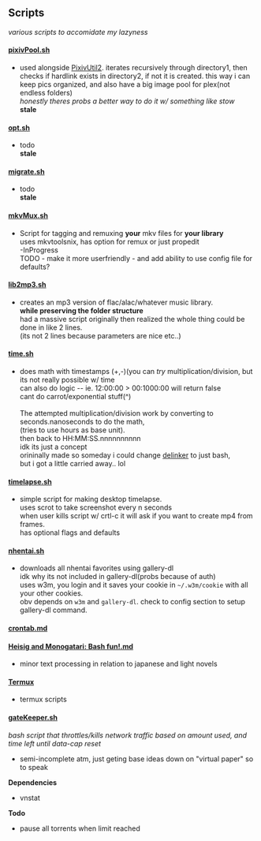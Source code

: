 ## Scripts
_various scripts to accomidate my lazyness_


#### [pixivPool.sh](https://github.com/Colseph/scripts/blob/master/pixivPool.sh)
   * used alongside [PixivUtil2](https://github.com/Nandaka/PixivUtil2 "PixivUtil2"). iterates recursively through directory1,
     then checks if hardlink exists in directory2, if not it is created.
     this way i can keep pics organized, and also have a big image pool for plex(not endless folders)
     <br>_honestly theres probs a better way to do it w/ something like stow_
     <br>**stale**

#### [opt.sh](https://github.com/Colseph/scripts/blob/master/opt.sh)
   * todo
     <br>**stale**
   
#### [migrate.sh](https://github.com/Colseph/scripts/blob/master/migrate.sh)
   * todo
     <br>**stale**
     
#### [mkvMux.sh](https://github.com/Colseph/scripts/blob/master/mkvMux.sh)
   * Script for tagging and remuxing **your** mkv files for **your library**
     <br>uses mkvtoolsnix, has option for remux or just propedit
     <br>-InProgress
     <br>TODO - make it more userfriendly - and add ability to use config file for defaults?
   
#### [lib2mp3.sh](https://github.com/Colseph/scripts/blob/master/lib2mp3.sh)
   * creates an mp3 version of flac/alac/whatever music library.
     <br>**while preserving the folder structure**
     <br>had a massive script originally then realized the whole thing could be done in like 2 lines.
     <br>(its not 2 lines because parameters are nice etc..)

#### [time.sh](https://github.com/Colseph/scripts/blob/master/time.sh)
   * does math with timestamps (+,-)(you can _try_ multiplication/division, but its not really possible w/ time
     <br>can also do logic -- ie. 12:00:00 > 00:1000:00 will return false
     <br>cant do carrot/exponential stuff(^)
     <br><br>The attempted multiplication/division work by converting to seconds.nanoseconds to do the math,
     <br>(tries to use hours as base unit).
     <br>then back to HH:MM:SS.nnnnnnnnnn
     <br>idk its just a concept
     <br>orininally made so someday i could change [delinker](https://github.com/Colseph/Delinker) to just bash,
     <br>but i got a little carried away.. lol

#### [timelapse.sh](https://github.com/Colseph/scripts/blob/master/crontab.md)
   * simple script for making desktop timelapse.
   <br>uses scrot to take screenshot every n seconds
   <br>when user kills script w/ crtl-c it will ask if you want to create mp4 from frames.
   <br>has optional flags and defaults

#### [nhentai.sh](https://github.com/Colseph/scripts/blob/master/nhentai.sh)
   * downloads all nhentai favorites using gallery-dl
   <br>idk why its not included in gallery-dl(probs because of auth)
   <br>uses w3m, you login and it saves your cookie in `~/.w3m/cookie` with all your other cookies.
   <br>obv depends on `w3m` and `gallery-dl`. check to config section to setup gallery-dl command.

#### [crontab.md](https://github.com/Colseph/scripts/blob/master/crontab.md)

#### [Heisig and Monogatari: Bash fun!.md](https://github.com/Colseph/scripts/blob/master/Heisig%20and%20Monogatari:%20Bash%20fun!.md)
   * minor text processing in relation to japanese and light novels
   
#### [Termux](https://github.com/Colseph/scripts/tree/master/termux)
   * termux scripts

#### [gateKeeper.sh](https://github.com/Colseph/scripts/blob/master/gateKeeper.sh)
_bash script that throttles/kills network traffic based on amount used, and time left until data-cap reset_
   * semi-incomplete atm, just geting base ideas down on "virtual paper" so to speak

**Dependencies**
   * vnstat

**Todo**
   * pause all torrents when limit reached
